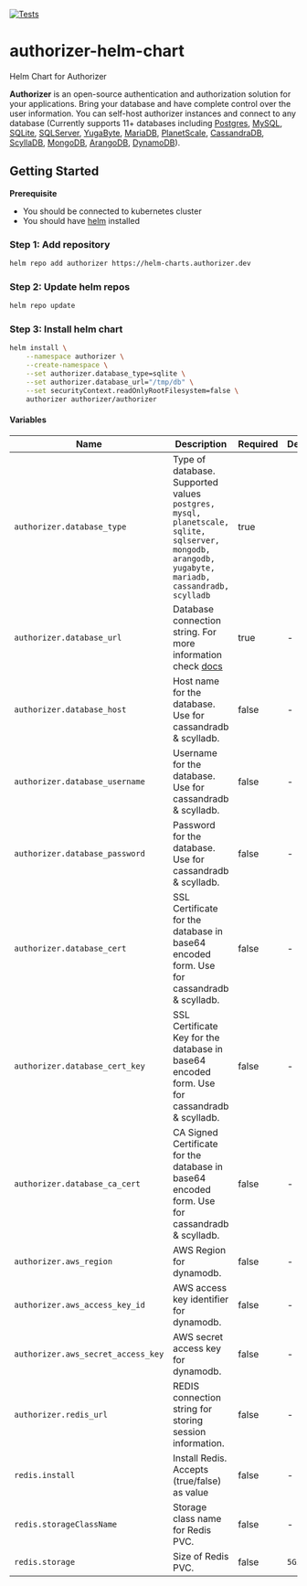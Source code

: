 [![Tests](https://github.com/authorizerdev/authorizer-helm-chart/actions/workflows/test.yml/badge.svg)](https://github.com/authorizerdev/authorizer-helm-chart/actions/workflows/test.yml)

# authorizer-helm-chart

Helm Chart for Authorizer

**Authorizer** is an open-source authentication and authorization solution for your applications. Bring your database and have complete control over the user information. You can self-host authorizer instances and connect to any database (Currently supports 11+ databases including [Postgres](https://www.postgresql.org/), [MySQL](https://www.mysql.com/), [SQLite](https://www.sqlite.org/index.html), [SQLServer](https://www.microsoft.com/en-us/sql-server/), [YugaByte](https://www.yugabyte.com/), [MariaDB](https://mariadb.org/), [PlanetScale](https://planetscale.com/), [CassandraDB](https://cassandra.apache.org/_/index.html), [ScyllaDB](https://www.scylladb.com/), [MongoDB](https://mongodb.com/), [ArangoDB](https://www.arangodb.com/), [DynamoDB](https://aws.amazon.com/dynamodb/)).

## Getting Started

**Prerequisite**

- You should be connected to kubernetes cluster
- You should have [helm](https://helm.sh/docs/intro/install/) installed

### Step 1: Add repository

```sh
helm repo add authorizer https://helm-charts.authorizer.dev
```

### Step 2: Update helm repos

```sh
helm repo update
```

### Step 3: Install helm chart

```sh
helm install \
    --namespace authorizer \
    --create-namespace \
    --set authorizer.database_type=sqlite \
    --set authorizer.database_url="/tmp/db" \
    --set securityContext.readOnlyRootFilesystem=false \
    authorizer authorizer/authorizer
```

#### Variables

| Name                               | Description                                                                                                                                       | Required | Default |
| ---------------------------------- | ------------------------------------------------------------------------------------------------------------------------------------------------- | -------- | ------- |
| `authorizer.database_type`         | Type of database. Supported values `postgres, mysql, planetscale, sqlite, sqlserver, mongodb, arangodb, yugabyte, mariadb, cassandradb, scylladb` | true     |
| `authorizer.database_url`          | Database connection string. For more information check [docs](https://docs.authorizer.dev/core/databases)                                         | true     | -       |
| `authorizer.database_host`         | Host name for the database. Use for cassandradb & scylladb.                                                                                       | false    | -       |
| `authorizer.database_username`     | Username for the database. Use for cassandradb & scylladb.                                                                                        | false    | -       |
| `authorizer.database_password`     | Password for the database. Use for cassandradb & scylladb.                                                                                        | false    | -       |
| `authorizer.database_cert`         | SSL Certificate for the database in base64 encoded form. Use for cassandradb & scylladb.                                                          | false    | -       |
| `authorizer.database_cert_key`     | SSL Certificate Key for the database in base64 encoded form. Use for cassandradb & scylladb.                                                      | false    | -       |
| `authorizer.database_ca_cert`      | CA Signed Certificate for the database in base64 encoded form. Use for cassandradb & scylladb.                                                    | false    | -       |
| `authorizer.aws_region`            | AWS Region for dynamodb.                                                                                                                          | false    | -       |
| `authorizer.aws_access_key_id`     | AWS access key identifier for dynamodb.                                                                                                           | false    | -       |
| `authorizer.aws_secret_access_key` | AWS secret access key for dynamodb.                                                                                                               | false    | -       |
| `authorizer.redis_url`             | REDIS connection string for storing session information.                                                                                          | false    | -       |
| `redis.install`                    | Install Redis. Accepts (true/false) as value                                                                                                      | false    | -       |
| `redis.storageClassName`           | Storage class name for Redis PVC.                                                                                                                 | false    | -       |
| `redis.storage`                    | Size of Redis PVC.                                                                                                                                | false    | `5Gi`   |
